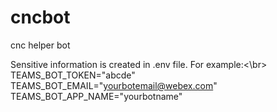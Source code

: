 # cncbot
cnc helper bot

Sensitive information is created in .env file. For example:<\br>
TEAMS_BOT_TOKEN="abcde"
TEAMS_BOT_EMAIL="yourbotemail@webex.com"
TEAMS_BOT_APP_NAME="yourbotname"